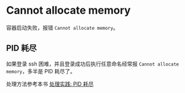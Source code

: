 # Cannot allocate memory

容器启动失败，报错 `Cannot allocate memory`。

## PID 耗尽

如果登录 ssh 困难，并且登录成功后执行任意命名经常报 `Cannot allocate memory`，多半是 PID 耗尽了。

处理方法参考本书 [处理实践: PID 耗尽](../handle/pid-full.md)